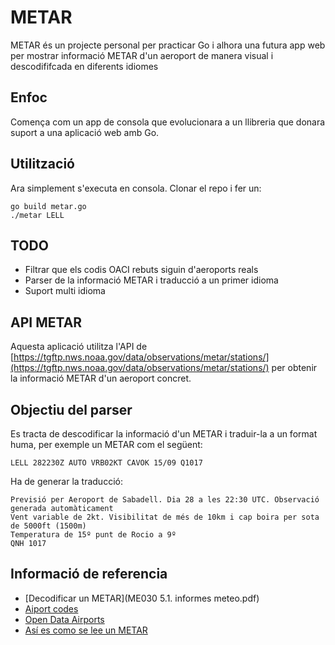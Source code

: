 # METAR

METAR és un projecte personal per practicar Go i alhora una futura app web per mostrar informació METAR d'un aeroport de manera visual i descodififcada en diferents idiomes

## Enfoc

Comença com un app de consola que evolucionara a un llibreria que donara suport a una aplicació web amb Go.

## Utilització

Ara simplement s'executa en consola. Clonar el repo i fer un:

```
go build metar.go
./metar LELL
```

## TODO

* Filtrar que els codis OACI rebuts siguin d'aeroports reals
* Parser de la informació METAR i traducció a un primer idioma
* Suport multi idioma

## API METAR

Aquesta aplicació utilitza l'API de [https://tgftp.nws.noaa.gov/data/observations/metar/stations/](https://tgftp.nws.noaa.gov/data/observations/metar/stations/) per obtenir la informació METAR d'un aeroport concret.

## Objectiu del parser

Es tracta de descodificar la informació d'un METAR i traduir-la a un format huma, per exemple un METAR com el següent:

```
LELL 282230Z AUTO VRB02KT CAVOK 15/09 Q1017
```

Ha de generar la traducció:

```
Previsió per Aeroport de Sabadell. Dia 28 a les 22:30 UTC. Observació generada automàticament
Vent variable de 2kt. Visibilitat de més de 10km i cap boira per sota de 5000ft (1500m)
Temperatura de 15º punt de Rocio a 9º
QNH 1017

```

## Informació de referencia

* [Decodificar un METAR](ME030 5.1. informes meteo.pdf)
* [Aiport codes](https://github.com/datasets/airport-codes)
* [Open Data Airports](https://ourairports.com/data/)
* [Así es como se lee un METAR](https://metar-taf.com/es/explanation)